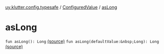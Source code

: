 [uy.klutter.config.typesafe](../index.md) / [ConfiguredValue](index.md) / [asLong](.)


# asLong

`fun asLong(): Long` [(source)](https://github.com/kohesive/klutter/blob/master/config-typesafe-jdk6/src/main/kotlin/uy/klutter/config/typesafe/TypesafeConfig_Ext.kt#L60)
`fun asLong(defaultValue:&nbsp;Long): Long` [(source)](https://github.com/kohesive/klutter/blob/master/config-typesafe-jdk6/src/main/kotlin/uy/klutter/config/typesafe/TypesafeConfig_Ext.kt#L61)


